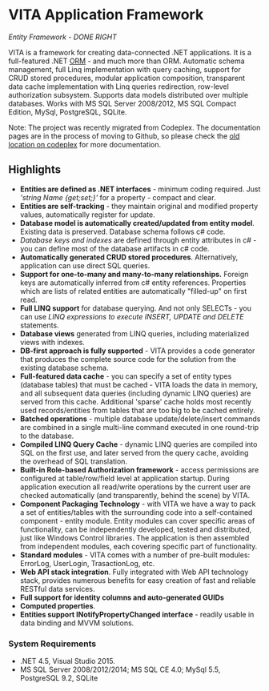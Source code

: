 # VITA Application Framework
*Entity Framework - DONE RIGHT*

VITA is a framework for creating data-connected .NET applications. It is a full-featured .NET [ORM](http://en.wikipedia.org/wiki/Object-relational_mapping) - and much more than ORM. Automatic schema management, full Linq implementation with query caching, support for CRUD stored procedures, modular application composition, transparent data cache implementation with Linq queries redirection, row-level authorization subsystem. Supports data models distributed over multiple databases. 
Works with MS SQL Server 2008/2012, MS SQL Compact Edition, MySql, PostgreSQL, SQLite.

Note: The project was recently migrated from Codeplex. The documentation pages are in the process of moving to Github, so please check the [old location on codeplex](https://vita.codeplex.com) for more documentation. 

## Highlights
* **Entities are defined as .NET interfaces** - minimum coding required. Just _'string Name {get;set;}'_ for a property - compact and clear. 
* **Entities are self-tracking** - they maintain original and modified property values, automatically register for update. 
* **Database model is automatically created/updated from entity model**. Existing data is preserved. Database schema follows c# code. 
* *Database keys and indexes* are defined through entity attributes in c# - you can define most of the database artifacts in c# code.
* **Automatically generated CRUD stored procedures**. Alternatively, application can use direct SQL queries.
* **Support for one-to-many and many-to-many relationships.** Foreign keys are automatically inferred from c# entity references. Properties which are lists of related entities are automatically "filled-up" on first read. 
* **Full LINQ support** for database querying. And not only SELECTs - you can use *LINQ expressions to execute INSERT, UPDATE and DELETE* statements.
* **Database views** generated from LINQ queries, including materialized views with indexes.
* **DB-first approach is fully supported** - VITA provides a code generator that produces the complete source code for the solution from the existing database schema. 
* **Full-featured data cache** - you can specify a set of entity types (database tables) that must be cached - VITA loads the data in memory, and all subsequent data queries (including dynamic LINQ queries) are served from this cache. Additional 'sparse' cache holds most recently used records/entities from tables that are too big to be cached entirely.
* **Batched operations** - multiple database update/delete/insert commands are combined in a single multi-line command executed in one round-trip to the database.  
* **Compiled LINQ Query Cache** - dynamic LINQ queries are compiled into SQL on the first use, and later served from the query cache, avoiding the overhead of SQL translation. 
* **Built-in Role-based Authorization framework** - access permissions are configured at table/row/field level at application startup. During application execution all read/write operations by the current user are checked automatically (and transparently, behind the scene) by VITA.  
* **Component Packaging Technology** - with VITA we have a way to pack a set of entities/tables with the surrounding code into a self-contained component - entity module. Entity modules can cover specific areas of functionality, can be independently developed, tested and distributed, just like Windows Control libraries. The application is then assembled from independent modules, each covering specific part of functionality. 
* **Standard modules** - VITA comes with a number of pre-built modules: ErrorLog, UserLogin, TrasactionLog, etc. 
* **Web API stack integration**. Fully integrated with Web API technology stack, provides numerous benefits for easy creation of fast and reliable RESTful data services. 
* **Full support for identity columns and auto-generated GUIDs**
* **Computed properties**.
* **Entities support INotifyPropertyChanged interface** - readily usable in data binding and MVVM solutions.

### System Requirements
* .NET 4.5, Visual Studio 2015. 
* MS SQL Server 2008/2012/2014; MS SQL CE 4.0; MySql 5.5, PostgreSQL 9.2, SQLite


